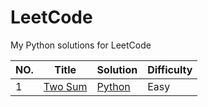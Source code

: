 # LeetCode

My Python solutions for LeetCode 

|NO.|Title|Solution|Difficulty|
|---|-----|--------|----------|
|1|[Two Sum](https://leetcode.com/problems/two-sum)|[Python](https://github.com/Apocrypse/LeetCode/blob/master/001two_sum.py)|Easy|
